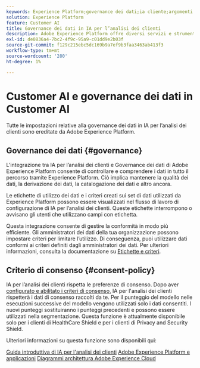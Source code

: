 ```yaml
---
keywords: Experience Platform;governance dei dati;ia cliente;argomenti più comuni
solution: Experience Platform
feature: Customer AI
title: Governance dei dati in IA per l’analisi dei clienti
description: Adobe Experience Platform offre diversi servizi e strumenti che ti consentono di controllare in modo affidabile i dati delle esperienze raccolte al fine di rispettare le pratiche aziendali, gli obblighi legali e il processo di sviluppo.
exl-id: de0836a4-7bc2-4f9c-95a9-c01dd9e2b03f
source-git-commit: f129c215ebc5dc169b9a7ef9b3faa3463ab413f3
workflow-type: tm+mt
source-wordcount: '280'
ht-degree: 1%

---
```


# Customer AI e governance dei dati in Customer AI

Tutte le impostazioni relative alla governance dei dati in IA per l’analisi dei clienti sono ereditate da Adobe Experience Platform.

## Governance dei dati {#governance}

L’integrazione tra IA per l’analisi dei clienti e Governance dei dati di Adobe Experience Platform consente di controllare e comprendere i dati in tutto il percorso tramite Experience Platform. Ciò implica mantenere la qualità dei dati, la derivazione dei dati, la catalogazione dei dati e altro ancora.

Le etichette di utilizzo dei dati e i criteri creati sui set di dati utilizzati da Experience Platform possono essere visualizzati nel flusso di lavoro di configurazione di IA per l’analisi dei clienti. Queste etichette interrompono o avvisano gli utenti che utilizzano campi con etichetta.

Questa integrazione consente di gestire la conformità in modo più efficiente. Gli amministratori dei dati della tua organizzazione possono impostare criteri per limitare l’utilizzo. Di conseguenza, puoi utilizzare dati conformi ai criteri definiti dagli amministratori dei dati. Per ulteriori informazioni, consulta la documentazione su [Etichette e criteri](https://experienceleague.adobe.com/docs/analytics-platform/using/cja-dataviews/data-governance.html?lang=it).

## Criterio di consenso {#consent-policy}

IA per l’analisi dei clienti rispetta le preferenze di consenso. Dopo aver [configurato e abilitato i criteri di consenso](https://experienceleague.adobe.com/docs/experience-platform/data-governance/policies/user-guide.html?lang=it#consent-policy), IA per l&#39;analisi dei clienti rispetterà i dati di consenso raccolti da te. Per il punteggio del modello nelle esecuzioni successive del modello vengono utilizzati solo i dati consentiti. I nuovi punteggi sostituiranno i punteggi precedenti e possono essere utilizzati nella segmentazione. Questa funzione è attualmente disponibile solo per i clienti di HealthCare Shield e per i clienti di Privacy and Security Shield.

Ulteriori informazioni su questa funzione sono disponibili qui:

[Guida introduttiva di IA per l&#39;analisi dei clienti](../../customer-ai/getting-started.md)
[Adobe Experience Platform e applicazioni](https://experienceleague.adobe.com/docs/blueprints-learn/architecture/architecture-overview/platform-applications.html?lang=it)
[Diagrammi architettura Adobe Experience Cloud](https://experienceleague.adobe.com/docs/blueprints-learn/architecture/architecture-overview/experience-cloud.html?lang=it)
